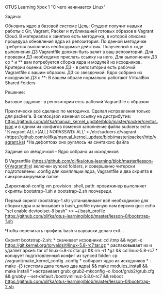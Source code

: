 OTUS Learning
Урок 1 "С чего начинается Linux"


Задача:

Обновить ядро в базовой системе
Цель: Студент получит навыки работы с Git, Vagrant, Packer и публикацией готовых образов в Vagrant Cloud.
В материалах к занятию есть методичка, в которой описана процедура обновления ядра из репозитория. По данной методичке требуется выполнить необходимые действия. Полученный в ходе выполнения ДЗ Vagrantfile должен быть залит в ваш репозиторий. Для проверки ДЗ необходимо прислать ссылку на него.
Для выполнения ДЗ со * и ** вам потребуется сборка ядра и модулей из исходников.
Критерии оценки: Основное ДЗ - в репозитории есть рабочий Vagrantfile с вашим образом.
ДЗ со звездочкой: Ядро собрано из исходников
ДЗ с **: В вашем образе нормально работают VirtualBox Shared Folders


Решение:

Базовое задание- в репозитории есть рабочий Vagrantfile с образом

Практически всё сделано по методичке. Сделал исправления только для packer'а.
В centos.json изменил ссылку на дистрибутив:
https://github.com/olifka/manual_kernel_update/blob/master/packer/centos.json
и в одном из конфигов поменял заполнение файла sudoers:
echo '%vagrant ALL=(ALL) NOPASSWD: ALL' > /etc/sudoers.d/vagrant
(https://github.com/olifka/manual_kernel_update/blob/master/packer/http/vagrant.ks)
*На дефолтоах оно ругалось на синтаксис файла

Задание со звёздочкой - Ядро собрано из исходников

В Vagrantfile (https://github.com/olifka/otus-learning/blob/master/lesson-0/Vagrantfile) включен synced folders,
и совершенно читерски подготовлены:
.config для компляции ядра, Vagrantfile и два скрипта в синхронизируемой папке 

Директивой config.vm.provision :shell, path: провижинер выполняет скрипты bootstrap-1.sh и bootstrap-2.sh
поочереди. 

Первый скрипт (bootstrap-1.sh) устанавливает всё необходимое для сборки ядра и записывает в bash_profile нужную
нам версию gcc: echo "scl enable devtoolset-8 bash" >> ~/.bash_profile
https://github.com/olifka/otus-learning/blob/master/lesson-0/bootstrap-1.sh

Чтобы перечитать профиль bash я варваски делаю exit...

Скрипт bootstrap-2.sh:
    * скачивает исходники: cd /tmp && wget -q https://git.kernel.org/torvalds/t/linux-5.8-rc7.tar.gz
    * распаковывает их и удаляет архив: tar xf linux-5.8-rc7.tar.gz && rm -rf *gz && cd linux-5.8-rc7
    * копирует подготовленный конфиг из synced folder: cp /vagrant/make_kernel_config .config
    * собирает ядро из исходников * :  make -j3 (система дала только два ядра) && make modules_install && make install
    * настраивает grub: grub2-mkconfig -o /boot/grub2/grub.cfg && grubby --set-default /boot/vmlinuz-5.8.0-rc7 && reboot
https://github.com/olifka/otus-learning/blob/master/lesson-0/bootstrap-2.sh
